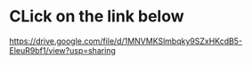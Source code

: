 # CLick on the link below
https://drive.google.com/file/d/1MNVMKSlmbqky9SZxHKcdB5-EleuR9bf1/view?usp=sharing
